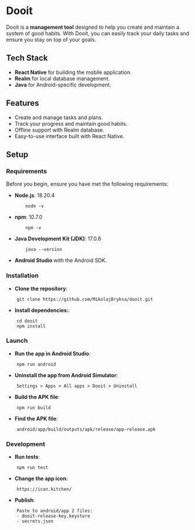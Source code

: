# Dooit

Dooit is a **management tool** designed to help you create and maintain a system of good habits. With Dooit, you can easily track your daily tasks and ensure you stay on top of your goals.

## Tech Stack

- **React Native** for building the mobile application.
- **Realm** for local database management.
- **Java** for Android-specific development.

## Features

- Create and manage tasks and plans.
- Track your progress and maintain good habits.
- Offline support with Realm database.
- Easy-to-use interface built with React Native.

## Setup

### Requirements

Before you begin, ensure you have met the following requirements:

- **Node.js**: 18.20.4

  ```
      node -v
  ```

- **npm**: 10.7.0

  ```
      npm -v
  ```

- **Java Development Kit (JDK)**: 17.0.6

  ```
      java --version
  ```

- **Android Studio** with the Android SDK.

### Installation

- **Clone the repository**:

```
    git clone https://github.com/MikolajBryksa/dooit.git
```

- **Install dependencies:**:

```
    cd dooit
    npm install
```

### Launch

- **Run the app in Android Studio**:

```
    npm run android
```

- **Uninstall the app from Android Simulator**:

```
    Settings > Apps > All apps > Dooit > Uninstall
```

- **Build the APK file**:

```
    npm run build
```

- **Find the APK file**:

```
    android/app/build/outputs/apk/release/app-release.apk
```

### Development

- **Run tests**:

```
    npm run test
```

- **Change the app icon**:

```
    https://icon.kitchen/
```

- **Publish**:

```
    Paste to android/app 2 files:
    - dooit-release-key.keystore
    - secrets.json
```

